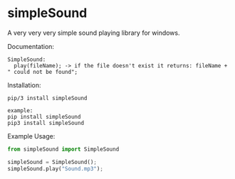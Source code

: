 # simpleSound
A very very very simple sound playing library for windows.

Documentation:
```
SimpleSound:
  play(fileName); -> if the file doesn't exist it returns: fileName + " could not be found";
```

Installation:
```
pip/3 install simpleSound

example:
pip install simpleSound
pip3 install simpleSound
```

Example Usage:
```Python
from simpleSound import SimpleSound

simpleSound = SimpleSound();
simpleSound.play("Sound.mp3");
```
